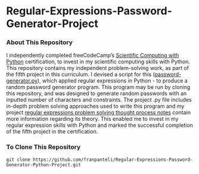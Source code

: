 # Regular-Expressions-Password-Generator-Project
### About This Repository
I independently completed freeCodeCamp’s [Scientific Computing with Python](https://www.freecodecamp.org/learn/scientific-computing-with-python/) certification, to invest in my scientific computing skills with Python. This repository contains my independent problem-solving work, as part of the fifth project in this curriculum. I devised a script for this ([password-generator.py](https://github.com/franpanteli/Regular-Expressions-Password-Generator-Python-Project/blob/main/password-generator.py)), which applied regular expressions in Python - to produce a random password generator program. This program may be run by cloning this repository, and was designed to generate random passwords with an inputted number of characters and constraints. The project .py file includes in-depth problem solving approaches used to write this program and my project [regular expressions problem solving thought process notes](https://github.com/franpanteli/Regular-Expressions-Password-Generator-Python-Project/blob/main/Regular%20Expressions%20Problem%20Solving%20Thought%20Process%20Notes.txt) contain more information regarding its theory. This enabled me to invest in my regular expression skills with Python and marked the successful completion of the fifth project in the certification.

### To Clone This Repository
```
git clone https://github.com/franpanteli/Regular-Expressions-Password-Generator-Python-Project.git
```
